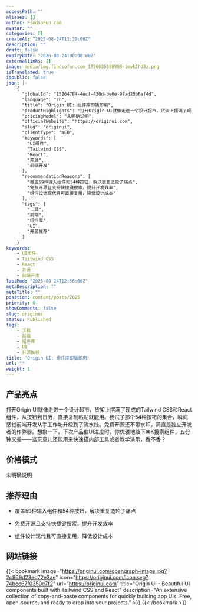 ```yaml
---
accessPath: ""
aliases: []
author: FindsoFun.com
avatar: ""
categories: []
createAt: "2025-08-24T11:39:00Z"
description: ""
draft: false
expiryDate: "2026-08-24T00:00:00Z"
externallinks: []
image: media/img.findsofun.com_1756035586989-imvk1hd3z.png
isTranslated: true
ispublic: false
json: |-
    {
      "globalId": "15264784-4ecf-430d-be0e-97ad25b8af4d",
      "language": "zh",
      "title": "Origin UI: 组件库即插即用",
      "productHighlights": "打开Origin UI就像走进一个设计超市，货架上摆满了现成的Tailwind CSS和React组件，从按钮到日历，直接复制粘贴就能用。我试了那个54种按钮的集合，瞬间感觉前端开发从手工作坊升级到了流水线。免费开源还不带水印，简直是独立开发者的作弊器。想象一下，下次产品催UI进度时，你优雅地敲下⌘K搜索组件，五分钟交差——这玩意儿还能用来快速搭内部工具或者教学演示，香不香？",
      "pricingModel": "未明确说明",
      "officialWebsite": "https://originui.com",
      "slug": "originui",
      "clientType": "WEB",
      "keywords": [
        "UI组件",
        "Tailwind CSS",
        "React",
        "开源",
        "前端开发"
      ],
      "recommendationReasons": [
        "覆盖59种输入组件和54种按钮，解决重复造轮子痛点",
        "免费开源且支持快捷键搜索，提升开发效率",
        "组件设计现代且可直接复用，降低设计成本"
      ],
      "tags": [
        "工具",
        "前端",
        "组件库",
        "UI",
        "开源推荐"
      ]
    }
keywords:
    - UI组件
    - Tailwind CSS
    - React
    - 开源
    - 前端开发
lastMod: "2025-08-24T12:56:00Z"
metaDescription: ""
metaTitle: ""
position: content/posts/2025
priority: 0
showComments: false
slug: originui
status: Published
tags:
    - 工具
    - 前端
    - 组件库
    - UI
    - 开源推荐
title: 'Origin UI: 组件库即插即用'
url: ""
weight: 1
---
```

## 产品亮点
打开Origin UI就像走进一个设计超市，货架上摆满了现成的Tailwind CSS和React组件，从按钮到日历，直接复制粘贴就能用。我试了那个54种按钮的集合，瞬间感觉前端开发从手工作坊升级到了流水线。免费开源还不带水印，简直是独立开发者的作弊器。想象一下，下次产品催UI进度时，你优雅地敲下⌘K搜索组件，五分钟交差——这玩意儿还能用来快速搭内部工具或者教学演示，香不香？

## 价格模式
<!--more-->未明确说明

## 推荐理由
- 覆盖59种输入组件和54种按钮，解决重复造轮子痛点

- 免费开源且支持快捷键搜索，提升开发效率

- 组件设计现代且可直接复用，降低设计成本

## 网站链接
{{< bookmark image="https://originui.com/opengraph-image.jpg?2c969d23ed72e3ae" icon="https://originui.com/icon.svg?74bcc67f0350e7f2" url="https://originui.com" title="Origin UI - Beautiful UI components built with Tailwind CSS and React" description="An extensive collection of copy-and-paste components for quickly building app UIs. Free, open-source, and ready to drop into your projects." >}}
{{< /bookmark >}}

